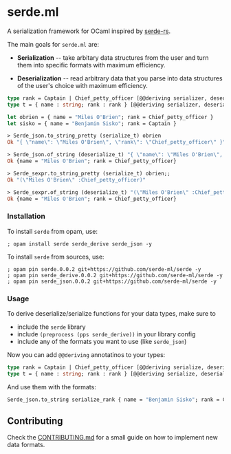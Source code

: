 # serde.ml

A serialization framework for OCaml inspired by
[serde-rs](https://github.com/serde-rs).

The main goals for `serde.ml` are:

* **Serialization** -- take arbitary data structures from the user and turn
  them into specific formats with maximum efficiency.

* **Deserialization** -- read arbitrary data that you parse into data
  structures of the user's choice with maximum efficiency.

```ocaml
type rank = Captain | Chief_petty_officer [@@deriving serializer, deserializer]
type t = { name : string; rank : rank } [@@deriving serializer, deserializer]

let obrien = { name = "Miles O'Brien"; rank = Chief_petty_officer }
let sisko = { name = "Benjamin Sisko"; rank = Captain }

> Serde_json.to_string_pretty (serialize_t) obrien
Ok "{ \"name\": \"Miles O'Brien\", \"rank\": \"Chief_petty_officer\" }"

> Serde_json.of_string (deserialize_t) "{ \"name\": \"Miles O'Brien\", \"rank\": \"Chief_petty_officer\" }"
Ok {name = "Miles O'Brien"; rank = Chief_petty_officer}

> Serde_sexpr.to_string_pretty (serialize_t) obrien;;
Ok "(\"Miles O'Brien\" :Chief_petty_officer)"

> Serde_sexpr.of_string (deserialize_t) "(\"Miles O'Brien\" :Chief_petty_officer)";;
Ok {name = "Miles O'Brien"; rank = Chief_petty_officer}
```

### Installation

To install `serde` from opam, use:

```
; opam install serde serde_derive serde_json -y
```

To install `serde` from sources, use:

```
; opam pin serde.0.0.2 git+https://github.com/serde-ml/serde -y
; opam pin serde_derive.0.0.2 git+https://github.com/serde-ml/serde -y
; opam pin serde_json.0.0.2 git+https://github.com/serde-ml/serde -y
```

### Usage

To derive deserialize/serialize functions for your data types, make sure to

* include the `serde` library
* include `(preprocess (pps serde_derive))` in your library config
* include any of the formats you want to use (like `serde_json`)

Now you can add `@@deriving` annotatinos to your types:

```ocaml
type rank = Captain | Chief_petty_officer [@@deriving serialize, deserialize]
type t = { name : string; rank : rank } [@@deriving serialize, deserialize]
```

And use them with the formats:

```ocaml
Serde_json.to_string serialize_rank { name = "Benjamin Sisko"; rank = Captain }
```

## Contributing

Check the [CONTRIBUTING.md](./CONTRIBUTING.md) for a small guide on how to
implement new data formats.
